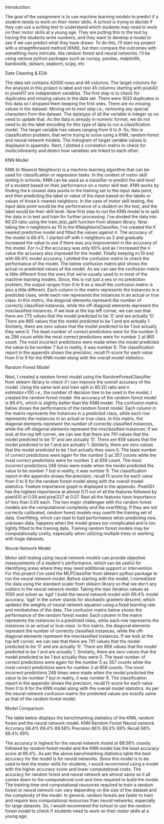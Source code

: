 
Introduction:

The goal of the assignment is to use machine learning models to predict if a student needs to work on their motor skills. A school is trying to decide if they can use a writing test to understand which students may need to work on their motor skills at a young age. They are putting this to the test by having the students write numbers, and they want to develop a model to see if we can predict what they have drawn. To do this, I’ll start my project with a straightforward method (KNN), but then compare the outcomes with something more intricate, like random forest and neural networks. I’ll be using various python packages such as numpy, pandas, matplotlib, bamboolib, sklearn, seaborn, scipy, etc.

Data Cleaning & EDA

The data set contains 42000 rows and 46 columns. The target columns for the analysis in this project is label and rest 45 columns starting with pixel43 to pixel417 are independent variables. The first step is to check for duplicates and missing values in the data set. There were 1633 duplicates in this data so I dropped them keeping the first ones. There are no missing values in the dataset. Moving on to next step i.e., removing any special characters from the dataset. The datatype of all the variable is integer so no need to update that. As the data is already in numeric format, we do not need to do the label encoding for this type of data to run a classification model. The target variable has values ranging from 0 to 9. So, this is classification problem, that we’re trying to solve using a KNN, random forest and neural network models. The histogram of target variable values is displayed in appendix. Next, I plotted a correlation matrix to check for multicollinearity and detect how variables are linked to each other. 

KNN Model

KNN (k-Nearest Neighbors) is a machine learning algorithm that can be used for classification or regression tasks. In the context of motor skill testing in schools, KNN can be used as a classifier to predict the skill level of a student based on their performance on a motor skill test. KNN works by finding the k closest data points in the training set to the input data point, and then predicting the label or value of the input based on the labels or values of those k nearest neighbors. In the case of motor skill testing, the input data point would be the performance of a student on the test, and the label would be their skill level. 
Now first step to run the KNN model is to split the data in to test and train for further processing. I’ve divided the data into 80:20 ratio using the train_test_split function from sklearn library. Now taking the n neighbors as 10 in the KNeighborsClassifier, I’ve created the K nearest predictive model and fitted the values against it. The accuracy of the model is 66.4%. I started off with n neighbors as 2 and gradually increased the value to see if there was any improvement in the accuracy of the model. For n=2 the accuracy was only 60% and as I increased the n value the accuracy also improved for the model. Finally keeping n=10 and with 66.4% model accuracy, I plotted the confusion matrix to check the performance of the model. The below confusion matrix plot shows the actual vs predicted values of the model. 
 As we can see the confusion matrix is little different from the ones that we’re usually used to in most of the machine learning models. Since, this is not just a yes or no prediction problem, the output ranges from 0 to 9 as a result the confusion matrix is also a little different. Each column in the matrix represents the instances in a predicted class, while each row represents the instances in an actual or true class. In this matrix, the diagonal elements represent the number of correctly classified instances, while the off-diagonal elements represent the misclassified instances.
If we look at the top left corner, we can see that there are 775 values that the model predicted to be ‘0’ and are actually ‘0’. There are 865 values that the model predicted to be 1 and are actually 1. Similarly, there are zero values that the model predicted to be 1 but actually they were 0. The least number of correct predictions were for the number 5 as 296 count while the most correct predictions were for number 2 at 865 count. The most incorrect predictions were made when the model predicted the value to be number 7 but in reality, it was number 9. The classification report in the appendix shows the precision, recall f1-score for each value from 0 to 9 for the KNN model along with the overall model statistics. 

Random Forest Model

Next, I created a random forest model using the RandomForestClassifier from sklearn library to check if I can improve the overall accuracy of the model. Using the same test and train split in 80:20 ratio and n estimator=100 i.e., the number of decision tree to be used in the model, I created the random forest model. the accuracy of the random forest model is 69.4%, which is slightly better than the KNN model. The confusion matrix below shows the performance of the random forest model.
 Each column in the matrix represents the instances in a predicted class, while each row represents the instances in an actual or true class. In this matrix, the diagonal elements represent the number of correctly classified instances, while the off-diagonal elements represent the misclassified instances.
 If we look at the top left corner, we can see that there are 791 values that the model predicted to be ‘0’ and are actually ‘0’. There are 859 values that the model predicted to be 1 and are actually 1. Similarly, there are zero values that the model predicted to be 1 but actually they were 0. The least number of correct predictions were again for the number 5 as 357 counts while the most correct predictions were for number 2 at 859 count. The most incorrect predictions 248 times were made when the model predicted the value to be number 7 but in reality, it was number 9. 
The classification report in the appendix shows the precision, recall f1-score for each value from 0 to 9 for the random forest model along with the overall model statistics. Feature importance graph is displayed in the appendix. Pixel351 has the highest importance at almost 0.11 out of all the features followed by pixel410 at 0.09 and pixel327 at 0.07. Rest all the features have importance of less than 0.05 each.
The two major challenges with the random forest models are the computational complexity and the overfitting. If they are not correctly calibrated, random forest models may overfit the training set of data. Overfitting, which can lead to bad performance when predicting new, unknown data, happens when the model grows too complicated and is too tightly fitted to the training data. Training random forest models may be computationally costly, especially when utilizing multiple trees or working with huge datasets.

Neural Network Model

Motor skill testing using neural network models can provide objective measurements of a student's performance, which can be useful for identifying areas where they may need additional support or intervention. For this project I’ve used the MLPClassifier from sklearn python package to run the neural network model. Before starting with the model, I normalized the data using the standard scaler from sklearn library so that we don’t any outliers in the neural network model.
Taking the max iteration values as 1000 and solver as ‘sgd’ I build the neural network model with 69.4% model accuracy. ‘sgd’ in the solver stands for stochastic gradient descent, which updates the weights of neural network equation using a fixed learning rate and minibatches of the data. 
The confusion matrix below shows the performance of the random forest model. Each column in the matrix represents the instances in a predicted class, while each row represents the instances in an actual or true class. In this matrix, the diagonal elements represent the number of correctly classified instances, while the off-diagonal elements represent the misclassified instances.
 If we look at the top left corner, we can see that there are 791 values that the model predicted to be ‘0’ and are actually ‘0’. There are 859 values that the model predicted to be 1 and are actually 1. Similarly, there are zero values that the model predicted to be 1 but actually they were 0. The least number of correct predictions were again for the number 5 as 357 counts while the most correct predictions were for number 2 at 859 counts. 
The most incorrect predictions 248 times were made when the model predicted the value to be number 7 but in reality, it was number 9. The classification report in the appendix shows the precision, recall f1-score for each value from 0 to 9 for the KNN model along with the overall model statistics. As per the neural network confusion matrix the predicted values are exactly same as that of the random forest model. 

Model Comparison  

The table below displays the benchmarking statistics of the KNN, random forest and the neural network model.
	KNN	Random Forest	Neural network
Accuracy	66.4%	69.4%	69.58%
Precision	66%	69.3%	69%
Recall	66%	69.4%	69%

The accuracy is highest for the neural network model at 69.58% closely followed by random forest model and the KNN model has the least accuracy score at 66.4%.
As per the above benchmarking statistics table the best accuracy for the model is for neural networks. Since this model is to be used to test the motor skills for students, I would recommend using a model with the higher accuracy score and lower computational costs. The accuracy for random forest and neural network are almost same so it all comes down to the computational cost and time required to build the model.
 The training time and computational resources required to train a random forest or neural network can vary depending on the size of the dataset and the complexity of the model. In general, random forests are faster to train and require less computational resources than neural networks, especially for large datasets. So, I would recommend the school to use the random forest model to check if students need to work on their motor skills at a young age.
